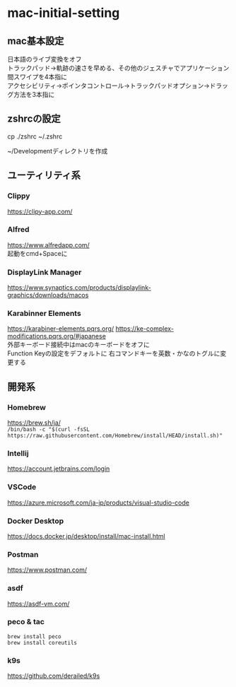# mac-initial-setting

## mac基本設定
日本語のライブ変換をオフ  
トラックパッド→軌跡の速さを早める、その他のジェスチャでアプリケーション間スワイプを4本指に  
アクセシビリティ→ポインタコントロール→トラックパッドオプション→ドラッグ方法を3本指に  

## zshrcの設定
cp ./zshrc ~/.zshrc  
  
~/Developmentディレクトリを作成

## ユーティリティ系

### Clippy
https://clipy-app.com/

### Alfred
https://www.alfredapp.com/  
起動をcmd+Spaceに

### DisplayLink Manager
https://www.synaptics.com/products/displaylink-graphics/downloads/macos

### Karabinner Elements
https://karabiner-elements.pqrs.org/
https://ke-complex-modifications.pqrs.org/#japanese  
外部キーボード接続中はmacのキーボードをオフに  
Function Keyの設定をデフォルトに
右コマンドキーを英数・かなのトグルに変更する  
## 開発系

### Homebrew
https://brew.sh/ja/  
```/bin/bash -c "$(curl -fsSL https://raw.githubusercontent.com/Homebrew/install/HEAD/install.sh)"```

### Intellij
https://account.jetbrains.com/login

### VSCode
https://azure.microsoft.com/ja-jp/products/visual-studio-code

### Docker Desktop
https://docs.docker.jp/desktop/install/mac-install.html

### Postman
https://www.postman.com/

### asdf
https://asdf-vm.com/

### peco & tac
```shell
brew install peco
brew install coreutils
```

### k9s
https://github.com/derailed/k9s